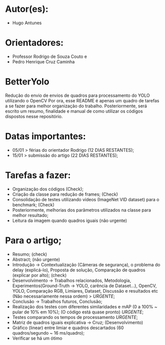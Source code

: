 # Autor(es): 
- Hugo Antunes
  
# Orientadores: 
- Professor Rodrigo de Souza Couto e
- Pedro Henrique Cruz Caminha

# BetterYolo
Redução do envio de envios de quadros para processamento do YOLO utilizando o OpenCV
Por ora, esse README é apenas um quadro de tarefas a se fazer para melhor organização do trabalho.
Posteriormente, será escrito um resumo, finalidade e manual de como utilizar os códigos dispostos nesse repositório.

# Datas importantes:
- 05/01 > férias do orientador Rodrigo (12 DIAS RESTANTES);
- 15/01 > submissão do artigo (22 DIAS RESTANTES);

# Tarefas a fazer:
- Organização dos códigos (Check);
- Criação da classe para redução de frames; (Check)
- Consolidação de testes utilizando vídeos (ImageNet VID dataset) para o benchmark; (Check)
- Posteriormente, melhorias dos parâmetros utilizados na classe para melhor resultado;
- Leitura da imagem quando quadros iguais (não urgente)
  
# Para o artigo;
- Resumo; (check)
- Abstract; (não urgente)
- Introdução -> Contextualização (Câmeras de segurança), o problema do delay (explicá-lo), Proposta de solução, Comparação de quadros (explicar por alto); (check)
- Desenvolvimento -> Trabalhos relacionados, Metodologia, Experimentos(Ground-Truth -> YOLO, carência de Dataset...), OpenCV, YOLO, Comparação RGB, Limiares, Dataset, Discussão e resultados etc (Não necessariamente nessa ordem) > *URGENTE*;
- Conclusão -> Trabalhos futuros, Conclusão;
- Realização dos testes com diferentes similaridades e mAP (0 a 100% ~ pular de 10% em 10%); (O código está quase pronto) *URGENTE*;
- Testes comparando os tempos de processamento *URGENTE*;
- Matriz de quadros iguais explicativa -> Cruz; (Desenvolvimento) 
- Gráfico (linear) entre limiar e quadros descartados (60 quadros/segundo ~ 16 ms/quadro);
- Verificar se há um ótimo
